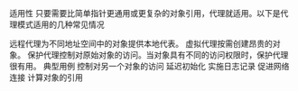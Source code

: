 适用性
只要需要比简单指针更通用或更复杂的对象引用，代理就适用。以下是代理模式适用的几种常见情况

远程代理为不同地址空间中的对象提供本地代表。
虚拟代理按需创建昂贵的对象。
保护代理控制对原始对象的访问。当对象具有不同的访问权限时，保护代理很有用。
典型用例
控制对另一个对象的访问
延迟初始化
实施日志记录
促进网络连接
计算对象的引用